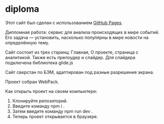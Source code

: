 # diploma

 Этот сайт был сделан с использованием [GitHub Pages](https://julianik17.github.io/diploma/).

Дипломная работа: сервис для анализа происходящих в мире событий. Его задача — установить, насколько популярны в мире новости на определённую тему.

Сайт состоит из трех старинц: Главная, О проекте, страница с аналитикой. Также есть прелоудер и слайдер. Для слайдера подключена библиотека glide.js

Сайт сверстан по БЭМ, адаптирован под разные разрешения экрана.

Проект собран WebPack.

Как открыть проект на своем компьютере:

1. Клонируйте репозиторий.
2. Введите команду npm i .
3. Затем введите команду npm run dev .
4. Теперь проект открывается в браузере.

